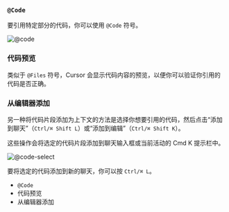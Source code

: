 ### `@Code`

要引用特定部分的代码，你可以使用 `@Code` 符号。

![@code](https://mintlify.s3-us-west-1.amazonaws.com/cursor/images/context/@code.png)

### 代码预览

类似于 `@Files` 符号，Cursor 会显示代码内容的预览，以便你可以验证你引用的代码是否正确。

### 从编辑器添加

另一种将代码片段添加为上下文的方法是选择你想要引用的代码，然后点击“添加到聊天”（`Ctrl/⌘ Shift L`）或“添加到编辑”（`Ctrl/⌘ Shift K`）。

这些操作会将选定的代码片段添加到聊天输入框或当前活动的 Cmd K 提示栏中。

![@code-select](https://mintlify.s3-us-west-1.amazonaws.com/cursor/images/context/@code-select.png)

要将选定的代码添加到新的聊天，你可以按 `Ctrl/⌘ L`。

- `@Code`
- 代码预览
- 从编辑器添加
